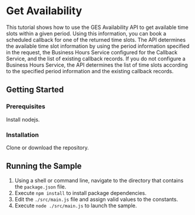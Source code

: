 # Get Availability

This tutorial shows how to use the GES Availability API to get available time slots within a given period. Using this information, you can book a scheduled callback for one of the returned time slots. The API determines the available time slot information by using the period information specified in the request, the Business Hours Service configured for the Callback Service, and the list of existing callback records. If you do not configure a Business Hours Service, the API determines the list of time slots according to the specified period information and the existing callback records.

## Getting Started

### Prerequisites

Install nodejs.

### Installation

Clone or download the repository.

## Running the Sample

1. Using a shell or command line, navigate to the directory that contains the `package.json` file.
2. Execute `npm install` to install package dependencies.
3. Edit the `./src/main.js` file and assign valid values to the constants.
4. Execute `node ./src/main.js` to launch the sample.
